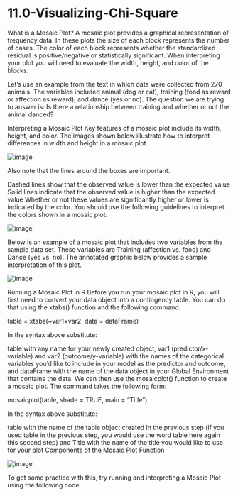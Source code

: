 # 11.0-Visualizing-Chi-Square

What is a Mosaic Plot?
A mosaic plot provides a graphical representation of frequency data. In these plots the size of each block represents the number of cases. The color of each block represents whether the standardized residual is positive/negative or statistically significant. When interpreting your plot you will need to evaluate the width, height, and color of the blocks.

Let’s use an example from the text in which data were collected from 270 animals. The variables included animal (dog or cat), training (food as reward or affection as reward), and dance (yes or no). The question we are trying to answer is: Is there a relationship between training and whether or not the animal danced?

Interpreting a Mosaic Plot
Key features of a mosaic plot include its width, height, and color. The images shown below illustrate how to interpret differences in width and height in a mosaic plot.

![image](https://github.com/Xnrrrrrr/11.0-Visualizing-Chi-Square/assets/133546385/82f0f66d-ffd2-4838-ba1b-44a267d6153d)


Also note that the lines around the boxes are important.

Dashed lines show that the observed value is lower than the expected value
Solid lines indicate that the observed value is higher than the expected value
Whether or not these values are significantly higher or lower is indicated by the color. You should use the following guidelines to interpret the colors shown in a mosaic plot.

![image](https://github.com/Xnrrrrrr/11.0-Visualizing-Chi-Square/assets/133546385/14f8ceef-e93d-40e3-93b3-e5efc9bbd920)

Below is an example of a mosaic plot that includes two variables from the sample data set. These variables are Training (affection vs. food) and Dance (yes vs. no). The annotated graphic below provides a sample interpretation of this plot.

![image](https://github.com/Xnrrrrrr/11.0-Visualizing-Chi-Square/assets/133546385/631872ba-8fb4-4553-bff4-7dddcdc469cc)

Running a Mosaic Plot in R
Before you run your mosaic plot in R, you will first need to convert your data object into a contingency table. You can do that using the xtabs() function and the following command.

 

table = xtabs(~var1+var2, data = dataFrame)

 

In the syntax above substitute:

table with any name for your newly created object,
var1 (predictor/x-variable) and var2 (outcome/y-variable) with the names of the categorical variables you’d like to include in your model as the predictor and outcome, and
dataFrame with the name of the data object in your Global Environment that contains the data.
We can then use the mosaicplot() function to create a mosaic plot. The command takes the following form:

 

mosaicplot(table, shade = TRUE, main = “Title”)

 

In the syntax above substitute:

table with the name of the table object created in the previous step (if you used table in the previous step, you would use the word table here again this second step) and
Title with the name of the title you would like to use for your plot
Components of the Mosaic Plot Function

![image](https://github.com/Xnrrrrrr/11.0-Visualizing-Chi-Square/assets/133546385/9430724a-cfdd-4887-b072-c41aa82905b4)

To get some practice with this, try running and interpreting a Mosaic Plot using the following code.



